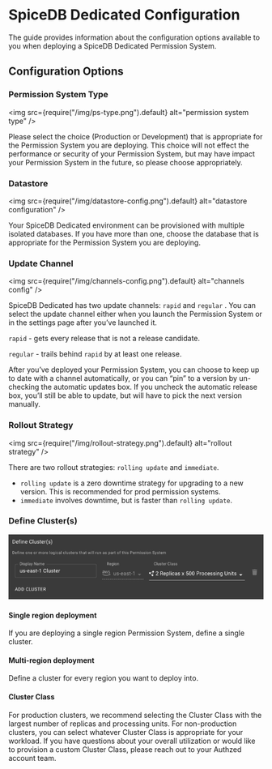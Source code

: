 # SpiceDB Dedicated Configuration

The guide provides information about the configuration options available to you when deploying a SpiceDB Dedicated Permission System.

## Configuration Options

### Permission System Type

<img src={require("/img/ps-type.png").default} alt="permission system type" />

Please select the choice (Production or Development) that is appropriate for the Permission System you are deploying. This choice will not effect the performance or security of your Permission System, but may have impact your Permission System in the future, so please choose appropriately.

### Datastore

<img src={require("/img/datastore-config.png").default} alt="datastore configuration" />

Your SpiceDB Dedicated environment can be provisioned with multiple isolated databases. If you have more than one, choose the database that is appropriate for the Permission System you are deploying.

### Update Channel

<img src={require("/img/channels-config.png").default} alt="channels config" />

SpiceDB Dedicated has two update channels: `rapid` and `regular` . You can select the update channel either when you launch the Permission System or in the settings page after you’ve launched it.

`rapid` - gets every release that is not a release candidate.

`regular` - trails behind `rapid` by at least one release.

After you’ve deployed your Permission System, you can choose to keep up to date with a channel automatically, or you can “pin” to a version by un-checking the automatic updates box. If you uncheck the automatic release box, you’ll still be able to update, but will have to pick the next version manually.

### Rollout Strategy

<img src={require("/img/rollout-strategy.png").default} alt="rollout strategy" />

There are two rollout strategies: `rolling update` and `immediate`.

- `rolling update` is a zero downtime strategy for upgrading to a new version. This is recommended for prod permission systems.
- `immediate` involves downtime, but is faster than `rolling update`.

### Define Cluster(s)

![Alt text](image-4.png)

#### Single region deployment

If you are deploying a single region Permission System, define a single cluster.

#### Multi-region deployment

Define a cluster for every region you want to deploy into.

#### Cluster Class

For production clusters, we recommend selecting the Cluster Class with the largest number of replicas and processing units. For non-production clusters, you can select whatever Cluster Class is appropriate for your workload. If you have questions about your overall utilization or would like to provision a custom Cluster Class, please reach out to your Authzed account team.
